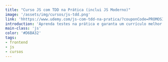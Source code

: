 ```yaml
---
title: "Curso JS com TDD na Prática (inclui JS Moderno)"
image: '/assets/img/cursos/js-tdd.png'
link: 'hhttps://www.udemy.com/js-com-tdd-na-pratica/?couponCode=PROMOSITE'
introduction: 'Aprenda testes na prática e garanta um currículo melhor para o mercado.'
main-class: 'js'
color: '#D6BA32'
tags:
- frontend
- js
- cursos
---
```

